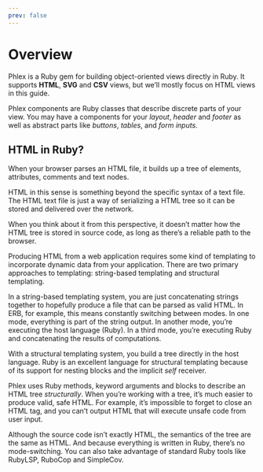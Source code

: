 ```yaml
---
prev: false
---
```


# Overview

Phlex is a Ruby gem for building object-oriented views directly in Ruby. It supports **HTML**, **SVG** and **CSV** views, but we’ll mostly focus on HTML views in this guide.

Phlex components are Ruby classes that describe discrete parts of your view. You may have a components for your _layout_, _header_ and _footer_ as well as abstract parts like _buttons_, _tables_, and _form inputs_.

## HTML in Ruby?

When your browser parses an HTML file, it builds up a tree of elements, attributes, comments and text nodes.

HTML in this sense is something beyond the specific syntax of a text file. The HTML text file is just a way of serializing a HTML tree so it can be stored and delivered over the network.

When you think about it from this perspective, it doesn’t matter how the HTML tree is stored in source code, as long as there’s a reliable path to the browser.

Producing HTML from a web application requires some kind of templating to incorporate dynamic data from your application. There are two primary approaches to templating: string-based templating and structural templating.

In a string-based templating system, you are just concatenating strings together to hopefully produce a file that can be parsed as valid HTML. In ERB, for example, this means constantly switching between modes. In one mode, everything is part of the string output. In another mode, you’re executing the host language (Ruby). In a third mode, you’re executing Ruby and concatenating the results of computations.

With a structural templating system, you build a tree directly in the host language. Ruby is an excellent language for structural templating because of its support for nesting blocks and the implicit _self_ receiver.

Phlex uses Ruby methods, keyword arguments and blocks to describe an HTML tree _structurally_. When you’re working with a tree, it’s much easier to produce valid, safe HTML. For example, it’s impossible to forget to close an HTML tag, and you can’t output HTML that will execute unsafe code from user input.

Although the source code isn’t exactly HTML, the semantics of the tree are the same as HTML. And because everything is written in Ruby, there’s no mode-switching. You can also take advantage of standard Ruby tools like RubyLSP, RuboCop and SimpleCov.

